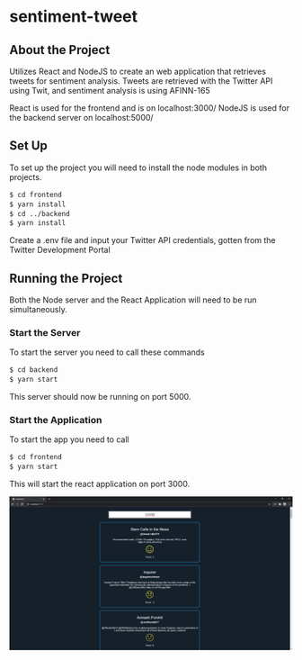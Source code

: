 # sentiment-tweet

## About the Project
Utilizes React and NodeJS to create an web application that retrieves tweets for sentiment analysis.
Tweets are retrieved with the Twitter API using Twit, and sentiment analysis is using AFINN-165 

React is used for the frontend and is on localhost:3000/
NodeJS is used for the backend server on localhost:5000/

## Set Up
To set up the project you will need to install the node modules in both projects.
```sh
$ cd frontend
$ yarn install
$ cd ../backend
$ yarn install
```
Create a .env file and input your Twitter API credentials, gotten from the Twitter Development Portal

## Running the Project
Both the Node server and the React Application will need to be run simultaneously.
### Start the Server
To start the server you need to call these commands
```sh
$ cd backend
$ yarn start
```
This server should now be running on port 5000.

### Start the Application
To start the app you need to call 
```sh
$ cd frontend
$ yarn start
```
This will start the react application on port 3000.

![alt text](<frontend/src/imgs/previewImages/Sentiment 1.png>)

